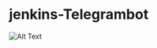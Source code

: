 # jenkins-Telegrambot

![Alt Text](https://drive.google.com/uc?export=view&id=1mo6H6QKeB0h55UYCnI4LAy7B5RwxvQfJ)
